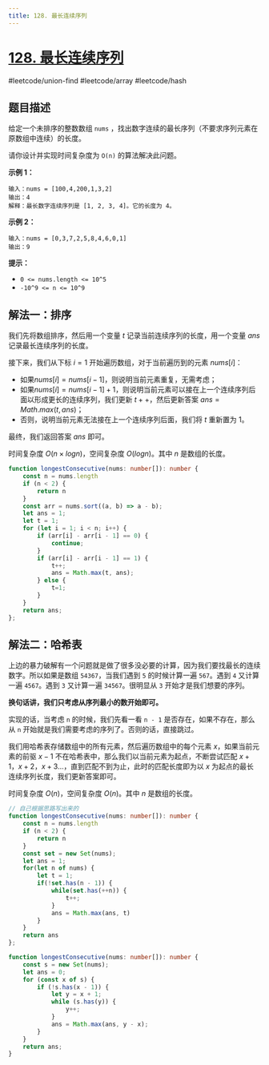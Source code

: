 ```yaml
---
title: 128. 最长连续序列
---
```

# [128. 最长连续序列](https://leetcode.cn/problems/longest-consecutive-sequence)

#leetcode/union-find #leetcode/array #leetcode/hash

## 题目描述

给定一个未排序的整数数组 `nums` ，找出数字连续的最长序列（不要求序列元素在原数组中连续）的长度。

请你设计并实现时间复杂度为 `O(n)` 的算法解决此问题。

**示例 1：**

```
输入：nums = [100,4,200,1,3,2]
输出：4
解释：最长数字连续序列是 [1, 2, 3, 4]。它的长度为 4。
```

**示例 2：**

```
输入：nums = [0,3,7,2,5,8,4,6,0,1]
输出：9
```

**提示：**

- `0 <= nums.length <= 10^5`
- `-10^9 <= n <= 10^9`
## 解法一：排序

我们先将数组排序，然后用一个变量 $t$ 记录当前连续序列的长度，用一个变量 $ans$ 记录最长连续序列的长度。

接下来，我们从下标 $i = 1$ 开始遍历数组，对于当前遍历到的元素 $nums[i]$：

+ 如果$nums[i] = nums[i-1]$，则说明当前元素重复，无需考虑；
+ 如果$nums[i] = nums[i-1] + 1$，则说明当前元素可以接在上一个连续序列后面以形成更长的连续序列，我们更新  $t++$，然后更新答案 $ans = Math.max(t, ans)$；
+ 否则，说明当前元素无法接在上一个连续序列后面，我们将 $t$ 重新置为 1。

最终，我们返回答案 $ans$ 即可。

时间复杂度 $O(n\times logn)$，空间复杂度 $O(logn)$。其中 $n$ 是数组的长度。

```typescript
function longestConsecutive(nums: number[]): number {
    const n = nums.length
    if (n < 2) {
        return n
    }
    const arr = nums.sort((a, b) => a - b);
    let ans = 1;
    let t = 1;
    for (let i = 1; i < n; i++) {
        if (arr[i] - arr[i - 1] == 0) {
            continue;
        }
        if (arr[i] - arr[i - 1] == 1) {
            t++;
            ans = Math.max(t, ans);
        } else {
            t=1;
        }
    }
    return ans;
};
```

## 解法二：哈希表

上边的暴力破解有一个问题就是做了很多没必要的计算，因为我们要找最长的连续数字。所以如果是数组 `54367`，当我们遇到 `5` 的时候计算一遍 `567`。遇到 `4` 又计算一遍 `4567`。遇到 `3` 又计算一遍 `34567`。很明显从 `3` 开始才是我们想要的序列。

**换句话讲，我们只考虑从序列最小的数开始即可。**

实现的话，当考虑 `n` 的时候，我们先看一看 `n - 1` 是否存在，如果不存在，那么从 `n` 开始就是我们需要考虑的序列了。否则的话，直接跳过。

我们用哈希表存储数组中的所有元素，然后遍历数组中的每个元素 $x$，如果当前元素的前驱 $x-1$ 不在哈希表中，那么我们以当前元素为起点，不断尝试匹配 $x+1$，$x+2$，$x+3$…，直到匹配不到为止，此时的匹配长度即为以 $x$ 为起点的最长连续序列长度，我们更新答案即可。

时间复杂度 $O(n)$，空间复杂度 $O(n)$。其中 $n$ 是数组的长度。

```typescript
// 自己根据思路写出来的
function longestConsecutive(nums: number[]): number {
    const n = nums.length
    if (n < 2) {
        return n
    }
    const set = new Set(nums);
    let ans = 1;
    for(let n of nums) {
        let t = 1;
        if(!set.has(n - 1)) {
            while(set.has(++n)) {
                t++;
            }
            ans = Math.max(ans, t)
        }
    }
    return ans
};
```

```typescript
function longestConsecutive(nums: number[]): number {
    const s = new Set(nums);
    let ans = 0;
    for (const x of s) {
        if (!s.has(x - 1)) {
            let y = x + 1;
            while (s.has(y)) {
                y++;
            }
            ans = Math.max(ans, y - x);
        }
    }
    return ans;
}
```

